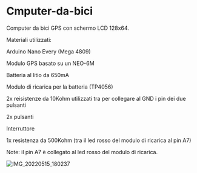 # Cmputer-da-bici
Computer da bici GPS con schermo LCD 128x64.

Materiali utilizzati:

Arduino Nano Every (Mega 4809)

Modulo GPS basato su un NEO-6M

Batteria al litio da 650mA

Modulo di ricarica per la batteria (TP4056)

2x reisistenze da 10Kohm utilizzati tra per collegare al GND i pin dei due pulsanti

2x pulsanti

Interruttore

1x resistenza da 500Kohm (tra il led rosso del modulo di ricarica al pin A7)


Note: il pin A7 è collegato al led rosso del modulo di ricarica.

![IMG_20220515_180237](https://user-images.githubusercontent.com/82262976/168491673-fb9632de-8f1f-442b-96d3-eb7eb87d8f8d.jpg)

